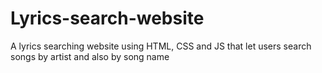 # Lyrics-search-website
A lyrics searching website using HTML, CSS and JS that let users search songs by artist and also by song name
